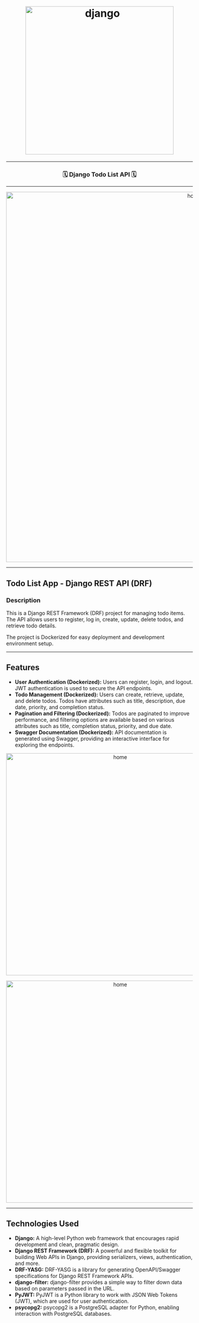 <h1 align="center">
  <img
    width="400"
    alt="django"
    src="https://live.staticflickr.com/65535/53658854827_c1c359e276_z.jpg">
</h1>

---

<h3 align="center">
  <strong>
🗓 Django Todo List API 🗓

  </strong>
</h3>

---

<p align="center">
  <img 
    width="1000"
    alt="home"
    src="https://live.staticflickr.com/65535/53658852452_9cdf4a53c8_b.jpg"/>
</p>

---

## Todo List App - Django REST API (DRF)
### Description

This is a Django REST Framework (DRF) project for managing todo items. The API allows users to register, log in, create, update, delete todos, and retrieve todo details.

The project is Dockerized for easy deployment and development environment setup.

---

## Features

- **User Authentication (Dockerized):** Users can register, login, and logout. JWT authentication is used to secure the API endpoints.
- **Todo Management (Dockerized):** Users can create, retrieve, update, and delete todos. Todos have attributes such as title, description, due date, priority, and completion status.
- **Pagination and Filtering (Dockerized):** Todos are paginated to improve performance, and filtering options are available based on various attributes such as title, completion status, priority, and due date.
- **Swagger Documentation (Dockerized):** API documentation is generated using Swagger, providing an interactive interface for exploring the endpoints.

<p align="center">
  <img 
    width="600"
    alt="home"
    src="https://live.staticflickr.com/65535/53660176654_0da75ec9eb_b.jpg"/>
</p>
<p align="center">
  <img 
    width="600"
    alt="home"
    src="https://live.staticflickr.com/65535/53659711436_0fca697c35_c.jpg"/>
         
</p>

---

## Technologies Used
- **Django:** A high-level Python web framework that encourages rapid development and clean, pragmatic design.
- **Django REST Framework (DRF):** A powerful and flexible toolkit for building Web APIs in Django, providing serializers, views, authentication, and more.
- **DRF-YASG:** DRF-YASG is a library for generating OpenAPI/Swagger specifications for Django REST Framework APIs.
- **django-filter:** django-filter provides a simple way to filter down data based on parameters passed in the URL.
- **PyJWT:** PyJWT is a Python library to work with JSON Web Tokens (JWT), which are used for user authentication.
- **psycopg2:** psycopg2 is a PostgreSQL adapter for Python, enabling interaction with PostgreSQL databases.

